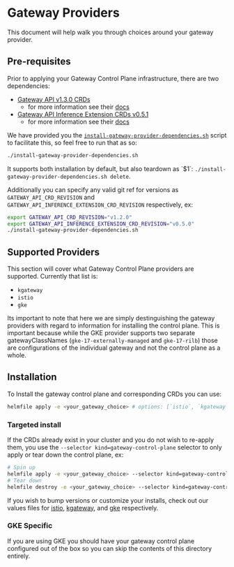 # Gateway Providers

This document will help walk you through choices around your gateway provider.

## Pre-requisites

Prior to applying your Gateway Control Plane infrastructure, there are two dependencies:

- [Gateway API v1.3.0 CRDs](https://github.com/kubernetes-sigs/gateway-api/config/crd?ref=v1.3.0)
  - for more information see their [docs](https://gateway-api.sigs.k8s.io/guides/)
- [Gateway API Inference Extension CRDs v0.5.1](https://github.com/kubernetes-sigs/gateway-api-inference-extension/config/crd?ref=v0.5.1)
  - for more information see their [docs](https://gateway-api-inference-extension.sigs.k8s.io/)

We have provided you the [`install-gateway-provider-dependencies.sh`](./install-gateway-provider-dependencies.sh) script to facilitate this, so feel free to run that as so:

```bash
./install-gateway-provider-dependencies.sh
```

It supports both installation by default, but also teardown as \`$1\`: `./install-gateway-provider-dependencies.sh delete`.

Additionally you can specify any valid git ref for versions as `GATEWAY_API_CRD_REVISION` and `GATEWAY_API_INFERENCE_EXTENSION_CRD_REVISION` respectively, ex:

```bash
export GATEWAY_API_CRD_REVISION="v1.2.0"
export GATEWAY_API_INFERENCE_EXTENSION_CRD_REVISION="v0.5.0"
./install-gateway-provider-dependencies.sh
```

## Supported Providers

This section will cover what Gateway Control Plane providers are supported. Currently that list is:

- `kgateway`
- `istio`
- `gke`

Its important to note that here we are simply destinguishing the gateway providers with regard to information for installing the control plane. This is important because while the GKE provider supports two separate gatewayClassNames (`gke-17-externally-managed` and `gke-17-rilb`) those are configurations of the individual gateway and not the control plane as a whole.

## Installation

To Install the gateway control plane and corresponding CRDs you can use:

```bash
helmfile apply -e <your_gateway_choice> # options: [`istio`, `kgateway`, `gke`]
```

### Targeted install

If the CRDs already exist in your cluster and you do not wish to re-apply them, you use the `--selector kind=gateway-control-plane` selector to only apply or tear down the control plane, ex:

```bash
# Spin up
helmfile apply -e <your_gateway_choice> --selector kind=gateway-control-plane
# Tear down
helmfile destroy -e <your_gateway_choice> --selector kind=gateway-control-plane
```

If you wish to bump versions or customize your installs, check out our values files for [istio](./istio.yaml), [kgateway](./kgateway.yaml), and [gke](./gke.yaml) respectively.

### GKE Specific

If you are using GKE you should have your gateway control plane configured out of the box so you can skip the contents of this directory entirely.
